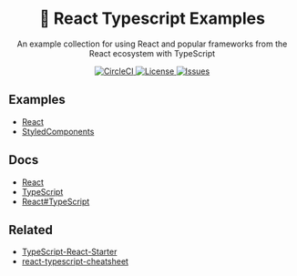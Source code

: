 <h1 align="center">
  🍭 React Typescript Examples
</h1>

<p align="center">
  An example collection for using React and popular frameworks from the React ecosystem with TypeScript
</p>

<p align="center">
  <a href="https://circleci.com/gh/n4bb12/workflows/examples-react-ts">
    <img alt="CircleCI" src="https://flat.badgen.net/circleci/github/n4bb12/examples-react-ts?icon=circleci">
  </a>
  <a href="https://raw.githubusercontent.com/n4bb12/examples-react-ts/master/LICENSE">
    <img alt="License" src="https://flat.badgen.net/github/license/n4bb12/examples-react-ts?icon=github">
  </a>
  <a href="https://github.com/n4bb12/examples-react-ts/issues/new/choose">
    <img alt="Issues" src="https://flat.badgen.net/badge/github/create issue/pink?icon=github">
  </a>
</p>

## Examples
- [React](src/react)
- [StyledComponents](src/styled-components)

## Docs
- [React](https://reactjs.org/)
- [TypeScript](https://www.typescriptlang.org/docs/handbook/basic-types.html)
- [React#TypeScript](https://reactjs.org/docs/static-type-checking.html#typescript)

## Related
- [TypeScript-React-Starter](https://github.com/Microsoft/TypeScript-React-Starter)
- [react-typescript-cheatsheet](https://github.com/sw-yx/react-typescript-cheatsheet)
